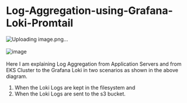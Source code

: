 # Log-Aggregation-using-Grafana-Loki-Promtail
![Uploading image.png…]()
<br></br>
![image](https://github.com/user-attachments/assets/dd957309-be94-4bf4-a693-bcac37766bf7)
<br></br>
Here I am explaining Log Aggregation from Application Servers and from EKS Cluster to the Grafana Loki in two scenarios as shown in the above diagram.
1. When the Loki Logs are kept in the filesystem and
2. When the Loki Logs are sent to the s3 bucket. 
